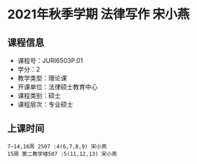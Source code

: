 # 2021年秋季学期 法律写作 宋小燕






## 课程信息

- 课程号：JURI6503P.01
- 学分：2
- 教学类型：理论课
- 开课单位：法律硕士教育中心
- 课程类别：硕士
- 课程层次：专业硕士

## 上课时间

```
7~14,16周 2507 :4(6,7,8,9) 宋小燕
15周 第二教学楼507 :5(11,12,13) 宋小燕
```

